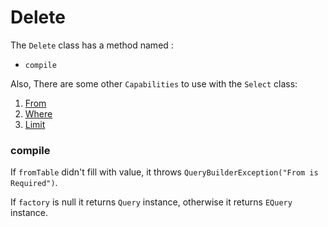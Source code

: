 # Delete

The `Delete` class has a method named :

- `compile`

Also, There are some other `Capabilities` to use with the `Select` class:

1. [From]()
2. [Where]()
3. [Limit]()

### compile

If `fromTable` didn't fill with value, it throws `QueryBuilderException("From is Required")`.

If `factory` is null it returns `Query` instance, otherwise it returns `EQuery` instance.